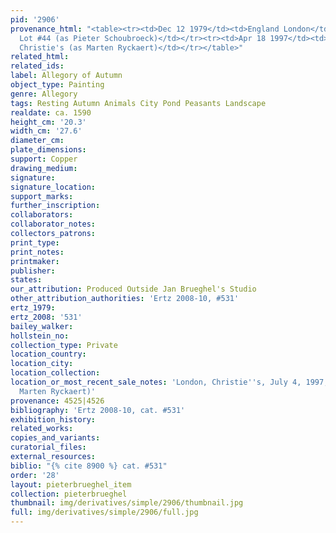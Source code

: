 ```yaml
---
pid: '2906'
provenance_html: "<table><tr><td>Dec 12 1979</td><td>England London</td><td>Sale Sotheby's
  Lot #44 (as Pieter Schoubroeck)</td></tr><tr><td>Apr 18 1997</td><td>England London</td><td>Sale
  Christie's (as Marten Ryckaert)</td></tr></table>"
related_html: 
related_ids: 
label: Allegory of Autumn
object_type: Painting
genre: Allegory
tags: Resting Autumn Animals City Pond Peasants Landscape
realdate: ca. 1590
height_cm: '20.3'
width_cm: '27.6'
diameter_cm: 
plate_dimensions: 
support: Copper
drawing_medium: 
signature: 
signature_location: 
support_marks: 
further_inscription: 
collaborators: 
collaborator_notes: 
collectors_patrons: 
print_type: 
print_notes: 
printmaker: 
publisher: 
states: 
our_attribution: Produced Outside Jan Brueghel's Studio
other_attribution_authorities: 'Ertz 2008-10, #531'
ertz_1979: 
ertz_2008: '531'
bailey_walker: 
hollstein_no: 
collection_type: Private
location_country: 
location_city: 
location_collection: 
location_or_most_recent_sale_notes: 'London, Christie''s, July 4, 1997, inv. #44 (as
  Marten Ryckaert)'
provenance: 4525|4526
bibliography: 'Ertz 2008-10, cat. #531'
exhibition_history: 
related_works: 
copies_and_variants: 
curatorial_files: 
external_resources: 
biblio: "{% cite 8900 %} cat. #531"
order: '28'
layout: pieterbrueghel_item
collection: pieterbrueghel
thumbnail: img/derivatives/simple/2906/thumbnail.jpg
full: img/derivatives/simple/2906/full.jpg
---
```

